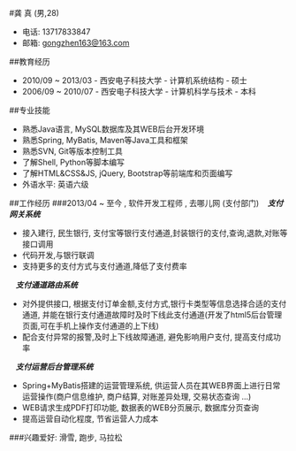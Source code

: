 #龚 真 (男,28)
* 电话: 13717833847
* 邮箱: gongzhen163@163.com

##教育经历
* 2010/09 ~ 2013/03 - 西安电子科技大学 - 计算机系统结构 - 硕士
* 2006/09 ~ 2010/07 - 西安电子科技大学 - 计算机科学与技术 - 本科

##专业技能
* 熟悉Java语言, MySQL数据库及其WEB后台开发环境
* 熟悉Spring, MyBatis, Maven等Java工具和框架
* 熟悉SVN, Git等版本控制工具
* 了解Shell, Python等脚本编写
* 了解HTML&CSS&JS, jQuery, Bootstrap等前端库和页面编写
* 外语水平: 英语六级 

##工作经历
###2013/04 ~ 至今 , 软件开发工程师 , 去哪儿网 (支付部门)
&nbsp;&nbsp; **_支付网关系统_**

* 接入建行, 民生银行, 支付宝等银行支付通道,封装银行的支付,查询,退款,对账等接口调用
* 代码开发,与银行联调
* 支持更多的支付方式与支付通道,降低了支付费率

&nbsp;&nbsp; **_支付通道路由系统_**

* 对外提供接口, 根据支付订单金额,支付方式,银行卡类型等信息选择合适的支付通道, 并能在银行支付通道故障时及时下线此支付通道(开发了html5后台管理页面,可在手机上操作支付通道的上下线) 
* 配合支付异常的报警,及时上下线故障通道, 避免影响用户支付, 提高支付成功率

&nbsp;&nbsp; **_支付运营后台管理系统_**

* Spring+MyBatis搭建的运营管理系统, 供运营人员在其WEB界面上进行日常运营操作(商户信息维护, 商户结算, 对账差异处理, 交易状态查询 ...)
* WEB请求生成PDF打印功能, 数据表的WEB分页展示, 数据库分页查询
* 提高运营自动化程度, 节省运营人力成本

###兴趣爱好: 滑雪, 跑步, 马拉松
